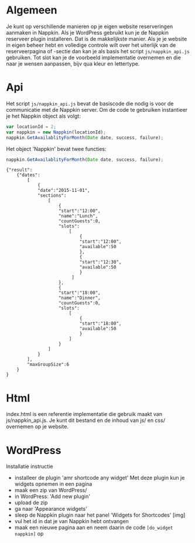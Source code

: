 # Algemeen
Je kunt op verschillende manieren op je eigen website reserveringen aanmaken in Nappkin. Als je WordPress gebruikt kun je de Nappkin reserveer plugin installeren. Dat is de makkelijkste manier.
Als je je website in eigen beheer hebt en volledige controle wilt over het uiterlijk van de reserveerpagina of -sectie dan kan je als basis het script `js/nappkin_api.js` gebruiken. 
  Tot slot kan je de voorbeeld implementatie overnemen en die naar je wensen aanpassen, bijv qua kleur en lettertype.  

# Api 
Het script `js/nappkin_api.js` bevat de basiscode die nodig is voor de communicatie met de Nappkin server. Om de code te gebruiken instantieer je het Nappkin object als volgt:
```javascript
var locationId = 2;
var nappkin = new Nappkin(locationId);
nappkin.GetAvailablityForMonth(Date date, success, failure);
```

Het object 'Nappkin' bevat twee functies:

```javascript
nappkin.GetAvailablityForMonth(Date date, success, failure);
```

```
{"result":
    {"dates":
        [
            {
            "date":"2015-11-01",
            "sections":
                [
                    {
                    "start":"12:00",
                    "name":"Lunch",
                    "countGuests":0,
                    "slots":
                        [
                            {
                            "start":"12:00",
                            "available":50
                            },
                            {
                            "start":"12:30",
                            "available":50
                            }
                         ]
                    },
                    {
                    "start":"18:00",
                    "name":"Dinner",
                    "countGuests":0,
                    "slots":
                        [
                            {
                            "start":"18:00",
                            "available":50
                            }
                        ]
                    }
                ]
            }
        ],
        "maxGroupSize":6
    }
}
```

# Html 

index.html is een referentie implementatie die gebruik maakt van js/nappkin_api.js.
Je kunt dit bestand en de inhoud van js/ en css/ overnemen op je website.

# WordPress
Installatie instructie
- installeer de plugin 'amr shortcode any widget'
Met deze plugin kun je widgets opnemen in een pagina
- maak een zip van WordPress/
- in WordPress: 'Add new plugin'
- upload de zip
- ga naar 'Appearance widgets'
- sleep de Nappkin plugin naar het panel 'Widgets for Shortcodes'
[img]
- vul het id in dat je van Nappkin hebt ontvangen
- maak een nieuwe pagina aan en neem daarin de code `[do_widget nappkin]` op